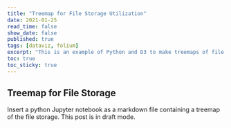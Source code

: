 ```yaml
---
title: "Treemap for File Storage Utilization"
date: 2021-01-25
read_time: false
show_date: false
published: true
tags: [dataviz, folium]
excerpt: "This is an example of Python and D3 to make treemaps of file storage utilization."
toc: true
toc_sticky: true
---
```


## Treemap for File Storage

Insert a python Jupyter notebook as a markdown file containing a treemap of the file storage.
This post is in draft mode.
